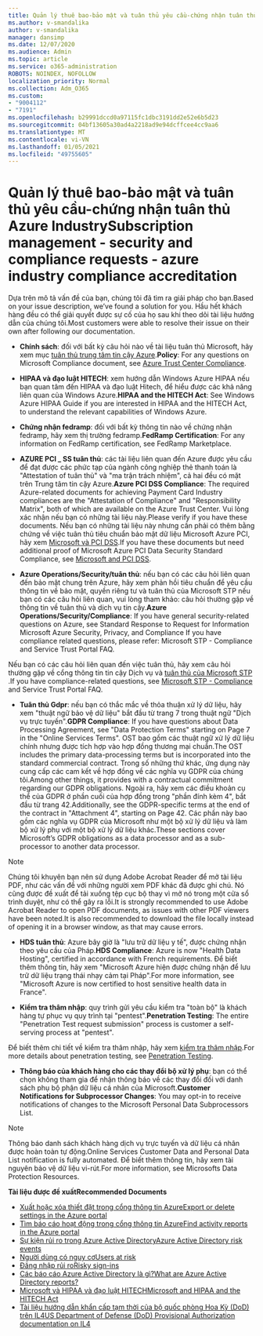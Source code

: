 ```yaml
---
title: Quản lý thuê bao-bảo mật và tuân thủ yêu cầu-chứng nhận tuân thủ Azure Industry
ms.author: v-smandalika
author: v-smandalika
manager: dansimp
ms.date: 12/07/2020
ms.audience: Admin
ms.topic: article
ms.service: o365-administration
ROBOTS: NOINDEX, NOFOLLOW
localization_priority: Normal
ms.collection: Adm_O365
ms.custom:
- "9004112"
- "7191"
ms.openlocfilehash: b29991dccd0a97115fc1dbc3191dd2e52e6b5d23
ms.sourcegitcommit: 04bf13605a30ad4a2218ad9e94dcffcee4cc9aa6
ms.translationtype: MT
ms.contentlocale: vi-VN
ms.lasthandoff: 01/05/2021
ms.locfileid: "49755605"
---
```

# <a name="subscription-management---security-and-compliance-requests---azure-industry-compliance-accreditation"></a><span data-ttu-id="bbe40-102">Quản lý thuê bao-bảo mật và tuân thủ yêu cầu-chứng nhận tuân thủ Azure Industry</span><span class="sxs-lookup"><span data-stu-id="bbe40-102">Subscription management - security and compliance requests - azure industry compliance accreditation</span></span>

<span data-ttu-id="bbe40-103">Dựa trên mô tả vấn đề của bạn, chúng tôi đã tìm ra giải pháp cho bạn.</span><span class="sxs-lookup"><span data-stu-id="bbe40-103">Based on your issue description, we’ve found a solution for you.</span></span> <span data-ttu-id="bbe40-104">Hầu hết khách hàng đều có thể giải quyết được sự cố của họ sau khi theo dõi tài liệu hướng dẫn của chúng tôi.</span><span class="sxs-lookup"><span data-stu-id="bbe40-104">Most customers were able to resolve their issue on their own after following our documentation.</span></span>

- <span data-ttu-id="bbe40-105">**Chính sách**: đối với bất kỳ câu hỏi nào về tài liệu tuân thủ Microsoft, hãy xem mục [tuân thủ trung tâm tin cậy Azure](https://docs.microsoft.com/compliance/regulatory/offering-SOC).</span><span class="sxs-lookup"><span data-stu-id="bbe40-105">**Policy**: For any questions on Microsoft Compliance document, see [Azure Trust Center Compliance](https://docs.microsoft.com/compliance/regulatory/offering-SOC).</span></span>

- <span data-ttu-id="bbe40-106">**HIPAA và đạo luật HITECH**: xem hướng dẫn Windows Azure HIPAA nếu bạn quan tâm đến HIPAA và đạo luật Hitech, để hiểu được các khả năng liên quan của Windows Azure.</span><span class="sxs-lookup"><span data-stu-id="bbe40-106">**HIPAA and the HITECH Act**: See Windows Azure HIPAA Guide if you are interested in HIPAA and the HITECH Act, to understand the relevant capabilities of Windows Azure.</span></span>

- <span data-ttu-id="bbe40-107">**Chứng nhận fedramp**: đối với bất kỳ thông tin nào về chứng nhận fedramp, hãy xem thị trường fedramp.</span><span class="sxs-lookup"><span data-stu-id="bbe40-107">**FedRamp Certification**: For any information on FedRamp certification, see FedRamp Marketplace.</span></span>

- <span data-ttu-id="bbe40-108">**AZURE PCI _ SS tuân thủ**: các tài liệu liên quan đến Azure được yêu cầu để đạt được các phức tạp của ngành công nghiệp thẻ thanh toán là "Attestation of tuân thủ" và "ma trận trách nhiệm", cả hai đều có mặt trên Trung tâm tin cậy Azure.</span><span class="sxs-lookup"><span data-stu-id="bbe40-108">**Azure PCI DSS Compliance**: The required Azure-related documents for achieving Payment Card Industry compliances are the "Attestation of Compliance" and "Responsibility Matrix", both of which are available on the Azure Trust Center.</span></span> <span data-ttu-id="bbe40-109">Vui lòng xác nhận nếu bạn có những tài liệu này.</span><span class="sxs-lookup"><span data-stu-id="bbe40-109">Please verify if you have these documents.</span></span> <span data-ttu-id="bbe40-110">Nếu bạn có những tài liệu này nhưng cần phải có thêm bằng chứng về việc tuân thủ tiêu chuẩn bảo mật dữ liệu Microsoft Azure PCI, hãy xem [Microsoft và PCI DSS](https://docs.microsoft.com/compliance/regulatory/offering-PCI-DSS).</span><span class="sxs-lookup"><span data-stu-id="bbe40-110">If you have these documents but need additional proof of Microsoft Azure PCI Data Security Standard Compliance, see [Microsoft and PCI DSS](https://docs.microsoft.com/compliance/regulatory/offering-PCI-DSS).</span></span>

- <span data-ttu-id="bbe40-111">**Azure Operations/Security/tuân thủ**: nếu bạn có các câu hỏi liên quan đến bảo mật chung trên Azure, hãy xem phản hồi tiêu chuẩn để yêu cầu thông tin về bảo mật, quyền riêng tư và tuân thủ của Microsoft STP nếu bạn có các câu hỏi liên quan, vui lòng tham khảo: câu hỏi thường gặp về thông tin về tuân thủ và dịch vụ tin cậy.</span><span class="sxs-lookup"><span data-stu-id="bbe40-111">**Azure Operations/Security/Compliance**: If you have general security-related questions on Azure, see Standard Response to Request for Information Microsoft Azure Security, Privacy, and Compliance If you have compliance related questions, please refer: Microsoft STP - Compliance and Service Trust Portal FAQ.</span></span>

<span data-ttu-id="bbe40-112">Nếu bạn có các câu hỏi liên quan đến việc tuân thủ, hãy xem câu hỏi thường gặp về cổng thông tin tin cậy Dịch vụ và [tuân thủ của Microsoft STP](https://www.microsoft.com/trust-center/compliance/compliance-overview) .</span><span class="sxs-lookup"><span data-stu-id="bbe40-112">If you have compliance-related questions, see [Microsoft STP - Compliance](https://www.microsoft.com/trust-center/compliance/compliance-overview) and Service Trust Portal FAQ.</span></span>

- <span data-ttu-id="bbe40-113">**Tuân thủ Gdpr**: nếu bạn có thắc mắc về thỏa thuận xử lý dữ liệu, hãy xem "thuật ngữ bảo vệ dữ liệu" bắt đầu từ trang 7 trong thuật ngữ "Dịch vụ trực tuyến".</span><span class="sxs-lookup"><span data-stu-id="bbe40-113">**GDPR Compliance**: If you have questions about Data Processing Agreement, see "Data Protection Terms" starting on Page 7 in the "Online Services Terms".</span></span> <span data-ttu-id="bbe40-114">OST bao gồm các thuật ngữ xử lý dữ liệu chính nhưng được tích hợp vào hợp đồng thương mại chuẩn.</span><span class="sxs-lookup"><span data-stu-id="bbe40-114">The OST includes the primary data-processing terms but is incorporated into the standard commercial contract.</span></span> <span data-ttu-id="bbe40-115">Trong số những thứ khác, ứng dụng này cung cấp các cam kết về hợp đồng về các nghĩa vụ GDPR của chúng tôi.</span><span class="sxs-lookup"><span data-stu-id="bbe40-115">Among other things, it provides with a contractual commitment regarding our GDPR obligations.</span></span> <span data-ttu-id="bbe40-116">Ngoài ra, hãy xem các điều khoản cụ thể của GDPR ở phần cuối của hợp đồng trong "phần đính kèm 4", bắt đầu từ trang 42.</span><span class="sxs-lookup"><span data-stu-id="bbe40-116">Additionally, see the GDPR-specific terms at the end of the contract in "Attachment 4", starting on Page 42.</span></span> <span data-ttu-id="bbe40-117">Các phần này bao gồm các nghĩa vụ GDPR của Microsoft như một bộ xử lý dữ liệu và làm bộ xử lý phụ với một bộ xử lý dữ liệu khác.</span><span class="sxs-lookup"><span data-stu-id="bbe40-117">These sections cover Microsoft’s GDPR obligations as a data processor and as a sub-processor to another data processor.</span></span>

> [!NOTE]
> <span data-ttu-id="bbe40-118">Chúng tôi khuyên bạn nên sử dụng Adobe Acrobat Reader để mở tài liệu PDF, như các vấn đề với những người xem PDF khác đã được ghi chú. Nó cũng được đề xuất để tải xuống tệp cục bộ thay vì mở nó trong một cửa sổ trình duyệt, như có thể gây ra lỗi.</span><span class="sxs-lookup"><span data-stu-id="bbe40-118">It is strongly recommended to use Adobe Acrobat Reader to open PDF documents, as issues with other PDF viewers have been noted.It is also recommended to download the file locally instead of opening it in a browser window, as that may cause errors.</span></span>

- <span data-ttu-id="bbe40-119">**HDS tuân thủ**: Azure bây giờ là "lưu trữ dữ liệu y tế", được chứng nhận theo yêu cầu của Pháp.</span><span class="sxs-lookup"><span data-stu-id="bbe40-119">**HDS Compliance**: Azure is now "Health Data Hosting", certified in accordance with French requirements.</span></span> <span data-ttu-id="bbe40-120">Để biết thêm thông tin, hãy xem "Microsoft Azure hiện được chứng nhận để lưu trữ dữ liệu trạng thái nhạy cảm tại Pháp".</span><span class="sxs-lookup"><span data-stu-id="bbe40-120">For more information, see "Microsoft Azure is now certified to host sensitive health data in France".</span></span>

- <span data-ttu-id="bbe40-121">**Kiểm tra thâm nhập**: quy trình gửi yêu cầu kiểm tra "toàn bộ" là khách hàng tự phục vụ quy trình tại "pentest".</span><span class="sxs-lookup"><span data-stu-id="bbe40-121">**Penetration Testing**: The entire "Penetration Test request submission" process is customer a self-serving process at "pentest".</span></span>

<span data-ttu-id="bbe40-122">Để biết thêm chi tiết về kiểm tra thâm nhập, hãy xem [kiểm tra thâm nhập](https://docs.microsoft.com/azure/security/fundamentals/pen-testing).</span><span class="sxs-lookup"><span data-stu-id="bbe40-122">For more details about penetration testing, see [Penetration Testing](https://docs.microsoft.com/azure/security/fundamentals/pen-testing).</span></span>

- <span data-ttu-id="bbe40-123">**Thông báo của khách hàng cho các thay đổi bộ xử lý phụ**: bạn có thể chọn không tham gia để nhận thông báo về các thay đổi đối với danh sách phụ bộ phận dữ liệu cá nhân của Microsoft.</span><span class="sxs-lookup"><span data-stu-id="bbe40-123">**Customer Notifications for Subprocessor Changes**: You may opt-in to receive notifications of changes to the Microsoft Personal Data Subprocessors List.</span></span>

> [!NOTE]
> <span data-ttu-id="bbe40-124">Thông báo danh sách khách hàng dịch vụ trực tuyến và dữ liệu cá nhân được hoàn toàn tự động.</span><span class="sxs-lookup"><span data-stu-id="bbe40-124">Online Services Customer Data and Personal Data List notification is fully automated.</span></span> <span data-ttu-id="bbe40-125">Để biết thêm thông tin, hãy xem tài nguyên bảo vệ dữ liệu vi-rút.</span><span class="sxs-lookup"><span data-stu-id="bbe40-125">For more information, see Microsofts Data Protection Resources.</span></span>

<span data-ttu-id="bbe40-126">**Tài liệu được đề xuất**</span><span class="sxs-lookup"><span data-stu-id="bbe40-126">**Recommended Documents**</span></span>

- [<span data-ttu-id="bbe40-127">Xuất hoặc xóa thiết đặt trong cổng thông tin Azure</span><span class="sxs-lookup"><span data-stu-id="bbe40-127">Export or delete settings in the Azure portal</span></span>](https://docs.microsoft.com/azure/azure-portal/set-preferences)
- [<span data-ttu-id="bbe40-128">Tìm báo cáo hoạt động trong cổng thông tin Azure</span><span class="sxs-lookup"><span data-stu-id="bbe40-128">Find activity reports in the Azure portal</span></span>](https://docs.microsoft.com/azure/active-directory/reports-monitoring/howto-find-activity-reports)
- [<span data-ttu-id="bbe40-129">Sự kiện rủi ro trong Azure Active Directory</span><span class="sxs-lookup"><span data-stu-id="bbe40-129">Azure Active Directory risk events</span></span>](https://docs.microsoft.com/azure/active-directory/identity-protection/overview-identity-protection)
- [<span data-ttu-id="bbe40-130">Người dùng có nguy cơ</span><span class="sxs-lookup"><span data-stu-id="bbe40-130">Users at risk</span></span>](https://docs.microsoft.com/azure/active-directory/identity-protection/overview-identity-protection)
- [<span data-ttu-id="bbe40-131">Đăng nhập rủi ro</span><span class="sxs-lookup"><span data-stu-id="bbe40-131">Risky sign-ins</span></span>](https://docs.microsoft.com/azure/active-directory/identity-protection/overview-identity-protection)
- [<span data-ttu-id="bbe40-132">Các báo cáo Azure Active Directory là gì?</span><span class="sxs-lookup"><span data-stu-id="bbe40-132">What are Azure Active Directory reports?</span></span>](https://docs.microsoft.com/azure/active-directory/reports-monitoring/overview-reports)
- [<span data-ttu-id="bbe40-133">Microsoft và HIPAA và đạo luật HITECH</span><span class="sxs-lookup"><span data-stu-id="bbe40-133">Microsoft and HIPAA and the HITECH Act</span></span>](https://docs.microsoft.com/compliance/regulatory/offering-hipaa-hitech)
- [<span data-ttu-id="bbe40-134">Tài liệu hướng dẫn khẩn cấp tạm thời của bộ quốc phòng Hoa Kỳ (DoD) trên IL4</span><span class="sxs-lookup"><span data-stu-id="bbe40-134">US Department of Defense (DoD) Provisional Authorization documentation on IL4</span></span>](https://docs.microsoft.com/compliance/regulatory/offering-DoD-DISA-L2-L4-L5)













